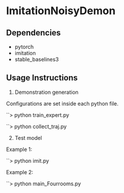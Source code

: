 # ImitationNoisyDemon

## Dependencies
* pytorch
* imitation
* stable_baselines3


## Usage Instructions

1. Demonstration generation

Configurations are set inside each python file.

``> python train_expert.py

``> python collect_traj.py


2. Test model

Example 1:

``> python imit.py

Example 2:

``> python main_Fourrooms.py
